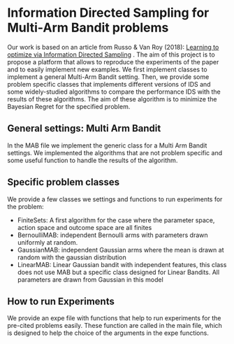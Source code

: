 # Information Directed Sampling for Multi-Arm Bandit problems

Our work is based on an article from Russo & Van Roy (2018): [Learning to optimize via Information Directed Sampling](https://github.com/nchopin/particles) .
The aim of this project is to propose a platform that allows to reproduce the experiments of the paper and to easily implement new examples.
We first implement classes to implement a general Multi-Arm Bandit setting. Then, we provide some problem specific classes that implements different versions of IDS and some widely-studied algorithms to compare the performance IDS with the results of these algorithms.
The aim of these algorithm is to minimize the Bayesian Regret for the specified problem.

## General settings: Multi Arm Bandit

In the MAB file we implement the generic class for a Multi Arm Bandit settings. We implemented the algorithms that are not problem specific and some useful function to handle the results of the algorithm.

## Specific problem classes

We provide a few classes we settings and functions to run experiments for the problem:

- FiniteSets: A first algorithm for the case where the parameter space, action space and outcome space are all finites
- BernoulliMAB: independent Bernoulli arms with parameters drawn uniformly at random.
- GaussianMAB: independent Gaussian arms where the mean is drawn at random with the gaussian distribution
- LinearMAB: Linear Gaussian bandit with independent features, this class does not use MAB but a specific class designed for Linear Bandits. All parameters are drawn from Gaussian in this model

## How to run Experiments

We provide an expe file with functions that help to run experiments for the pre-cited problems easily. These function are called in the main file, which is designed to help the choice of the arguments in the expe functions.

